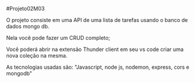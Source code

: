 #Projeto02M03

O projeto consiste em uma API de uma lista de tarefas  usando o banco de dados mongo db.

Nela você pode fazer um CRUD completo;

Você poderá abrir na extensão Thunder client em seu vs code criar uma nova coleção na mesma.

As tecnologias usadas são: "Javascript, node js, nodemon, express, cors e mongodb"
